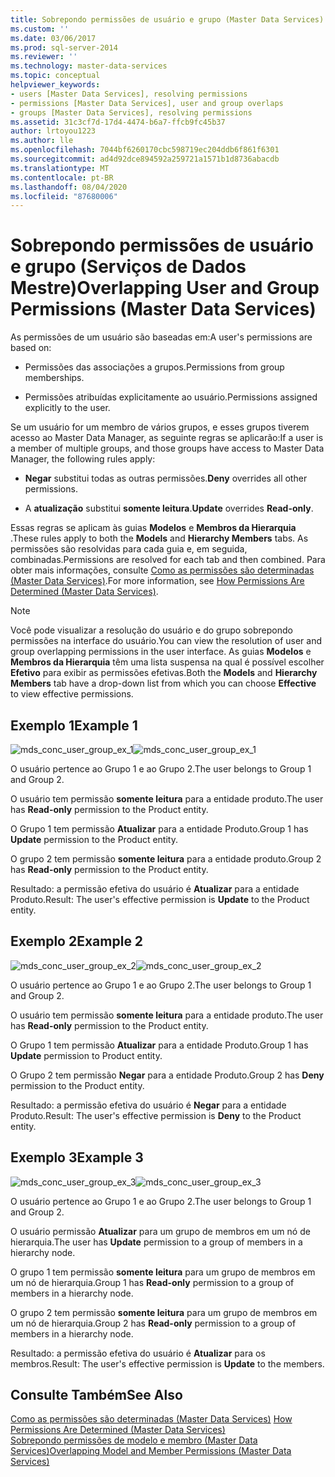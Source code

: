 ```yaml
---
title: Sobrepondo permissões de usuário e grupo (Master Data Services) | Microsoft Docs
ms.custom: ''
ms.date: 03/06/2017
ms.prod: sql-server-2014
ms.reviewer: ''
ms.technology: master-data-services
ms.topic: conceptual
helpviewer_keywords:
- users [Master Data Services], resolving permissions
- permissions [Master Data Services], user and group overlaps
- groups [Master Data Services], resolving permissions
ms.assetid: 31c3cf7d-17d4-4474-b6a7-ffcb9fc45b37
author: lrtoyou1223
ms.author: lle
ms.openlocfilehash: 7044bf6260170cbc598719ec204ddb6f861f6301
ms.sourcegitcommit: ad4d92dce894592a259721a1571b1d8736abacdb
ms.translationtype: MT
ms.contentlocale: pt-BR
ms.lasthandoff: 08/04/2020
ms.locfileid: "87680006"
---
```

# <a name="overlapping-user-and-group-permissions-master-data-services"></a><span data-ttu-id="d5d5b-102">Sobrepondo permissões de usuário e grupo (Serviços de Dados Mestre)</span><span class="sxs-lookup"><span data-stu-id="d5d5b-102">Overlapping User and Group Permissions (Master Data Services)</span></span>
  <span data-ttu-id="d5d5b-103">As permissões de um usuário são baseadas em:</span><span class="sxs-lookup"><span data-stu-id="d5d5b-103">A user's permissions are based on:</span></span>  
  
-   <span data-ttu-id="d5d5b-104">Permissões das associações a grupos.</span><span class="sxs-lookup"><span data-stu-id="d5d5b-104">Permissions from group memberships.</span></span>  
  
-   <span data-ttu-id="d5d5b-105">Permissões atribuídas explicitamente ao usuário.</span><span class="sxs-lookup"><span data-stu-id="d5d5b-105">Permissions assigned explicitly to the user.</span></span>  
  
 <span data-ttu-id="d5d5b-106">Se um usuário for um membro de vários grupos, e esses grupos tiverem acesso ao Master Data Manager, as seguinte regras se aplicarão:</span><span class="sxs-lookup"><span data-stu-id="d5d5b-106">If a user is a member of multiple groups, and those groups have access to Master Data Manager, the following rules apply:</span></span>  
  
-   <span data-ttu-id="d5d5b-107">**Negar** substitui todas as outras permissões.</span><span class="sxs-lookup"><span data-stu-id="d5d5b-107">**Deny** overrides all other permissions.</span></span>  
  
-   <span data-ttu-id="d5d5b-108">A **atualização** substitui **somente leitura**.</span><span class="sxs-lookup"><span data-stu-id="d5d5b-108">**Update** overrides **Read-only**.</span></span>  
  
 <span data-ttu-id="d5d5b-109">Essas regras se aplicam às guias **Modelos** e **Membros da Hierarquia** .</span><span class="sxs-lookup"><span data-stu-id="d5d5b-109">These rules apply to both the **Models** and **Hierarchy Members** tabs.</span></span> <span data-ttu-id="d5d5b-110">As permissões são resolvidas para cada guia e, em seguida, combinadas.</span><span class="sxs-lookup"><span data-stu-id="d5d5b-110">Permissions are resolved for each tab and then combined.</span></span> <span data-ttu-id="d5d5b-111">Para obter mais informações, consulte [Como as permissões são determinadas &#40;Master Data Services&#41;](how-permissions-are-determined-master-data-services.md).</span><span class="sxs-lookup"><span data-stu-id="d5d5b-111">For more information, see [How Permissions Are Determined &#40;Master Data Services&#41;](how-permissions-are-determined-master-data-services.md).</span></span>  
  
> [!NOTE]  
>  <span data-ttu-id="d5d5b-112">Você pode visualizar a resolução do usuário e do grupo sobrepondo permissões na interface do usuário.</span><span class="sxs-lookup"><span data-stu-id="d5d5b-112">You can view the resolution of user and group overlapping permissions in the user interface.</span></span> <span data-ttu-id="d5d5b-113">As guias **Modelos** e **Membros da Hierarquia** têm uma lista suspensa na qual é possível escolher **Efetivo** para exibir as permissões efetivas.</span><span class="sxs-lookup"><span data-stu-id="d5d5b-113">Both the **Models** and **Hierarchy Members** tab have a drop-down list from which you can choose **Effective** to view effective permissions.</span></span>  
  
## <a name="example-1"></a><span data-ttu-id="d5d5b-114">Exemplo 1</span><span class="sxs-lookup"><span data-stu-id="d5d5b-114">Example 1</span></span>  
 <span data-ttu-id="d5d5b-115">![mds_conc_user_group_ex_1](../../2014/master-data-services/media/mds-conc-user-group-ex-1.gif "mds_conc_user_group_ex_1")</span><span class="sxs-lookup"><span data-stu-id="d5d5b-115">![mds_conc_user_group_ex_1](../../2014/master-data-services/media/mds-conc-user-group-ex-1.gif "mds_conc_user_group_ex_1")</span></span>  
  
 <span data-ttu-id="d5d5b-116">O usuário pertence ao Grupo 1 e ao Grupo 2.</span><span class="sxs-lookup"><span data-stu-id="d5d5b-116">The user belongs to Group 1 and Group 2.</span></span>  
  
 <span data-ttu-id="d5d5b-117">O usuário tem permissão **somente leitura** para a entidade produto.</span><span class="sxs-lookup"><span data-stu-id="d5d5b-117">The user has **Read-only** permission to the Product entity.</span></span>  
  
 <span data-ttu-id="d5d5b-118">O Grupo 1 tem permissão **Atualizar** para a entidade Produto.</span><span class="sxs-lookup"><span data-stu-id="d5d5b-118">Group 1 has **Update** permission to the Product entity.</span></span>  
  
 <span data-ttu-id="d5d5b-119">O grupo 2 tem permissão **somente leitura** para a entidade produto.</span><span class="sxs-lookup"><span data-stu-id="d5d5b-119">Group 2 has **Read-only** permission to the Product entity.</span></span>  
  
 <span data-ttu-id="d5d5b-120">Resultado: a permissão efetiva do usuário é **Atualizar** para a entidade Produto.</span><span class="sxs-lookup"><span data-stu-id="d5d5b-120">Result: The user's effective permission is **Update** to the Product entity.</span></span>  
  
## <a name="example-2"></a><span data-ttu-id="d5d5b-121">Exemplo 2</span><span class="sxs-lookup"><span data-stu-id="d5d5b-121">Example 2</span></span>  
 <span data-ttu-id="d5d5b-122">![mds_conc_user_group_ex_2](../../2014/master-data-services/media/mds-conc-user-group-ex-2.gif "mds_conc_user_group_ex_2")</span><span class="sxs-lookup"><span data-stu-id="d5d5b-122">![mds_conc_user_group_ex_2](../../2014/master-data-services/media/mds-conc-user-group-ex-2.gif "mds_conc_user_group_ex_2")</span></span>  
  
 <span data-ttu-id="d5d5b-123">O usuário pertence ao Grupo 1 e ao Grupo 2.</span><span class="sxs-lookup"><span data-stu-id="d5d5b-123">The user belongs to Group 1 and Group 2.</span></span>  
  
 <span data-ttu-id="d5d5b-124">O usuário tem permissão **somente leitura** para a entidade produto.</span><span class="sxs-lookup"><span data-stu-id="d5d5b-124">The user has **Read-only** permission to the Product entity.</span></span>  
  
 <span data-ttu-id="d5d5b-125">O Grupo 1 tem permissão **Atualizar** para a entidade Produto.</span><span class="sxs-lookup"><span data-stu-id="d5d5b-125">Group 1 has **Update** permission to Product entity.</span></span>  
  
 <span data-ttu-id="d5d5b-126">O Grupo 2 tem permissão **Negar** para a entidade Produto.</span><span class="sxs-lookup"><span data-stu-id="d5d5b-126">Group 2 has **Deny** permission to the Product entity.</span></span>  
  
 <span data-ttu-id="d5d5b-127">Resultado: a permissão efetiva do usuário é **Negar** para a entidade Produto.</span><span class="sxs-lookup"><span data-stu-id="d5d5b-127">Result: The user's effective permission is **Deny** to the Product entity.</span></span>  
  
## <a name="example-3"></a><span data-ttu-id="d5d5b-128">Exemplo 3</span><span class="sxs-lookup"><span data-stu-id="d5d5b-128">Example 3</span></span>  
 <span data-ttu-id="d5d5b-129">![mds_conc_user_group_ex_3](../../2014/master-data-services/media/mds-conc-user-group-ex-3.gif "mds_conc_user_group_ex_3")</span><span class="sxs-lookup"><span data-stu-id="d5d5b-129">![mds_conc_user_group_ex_3](../../2014/master-data-services/media/mds-conc-user-group-ex-3.gif "mds_conc_user_group_ex_3")</span></span>  
  
 <span data-ttu-id="d5d5b-130">O usuário pertence ao Grupo 1 e ao Grupo 2.</span><span class="sxs-lookup"><span data-stu-id="d5d5b-130">The user belongs to Group 1 and Group 2.</span></span>  
  
 <span data-ttu-id="d5d5b-131">O usuário permissão **Atualizar** para um grupo de membros em um nó de hierarquia.</span><span class="sxs-lookup"><span data-stu-id="d5d5b-131">The user has **Update** permission to a group of members in a hierarchy node.</span></span>  
  
 <span data-ttu-id="d5d5b-132">O grupo 1 tem permissão **somente leitura** para um grupo de membros em um nó de hierarquia.</span><span class="sxs-lookup"><span data-stu-id="d5d5b-132">Group 1 has **Read-only** permission to a group of members in a hierarchy node.</span></span>  
  
 <span data-ttu-id="d5d5b-133">O grupo 2 tem permissão **somente leitura** para um grupo de membros em um nó de hierarquia.</span><span class="sxs-lookup"><span data-stu-id="d5d5b-133">Group 2 has **Read-only** permission to a group of members in a hierarchy node.</span></span>  
  
 <span data-ttu-id="d5d5b-134">Resultado: a permissão efetiva do usuário é **Atualizar** para os membros.</span><span class="sxs-lookup"><span data-stu-id="d5d5b-134">Result: The user's effective permission is **Update** to the members.</span></span>  
  
## <a name="see-also"></a><span data-ttu-id="d5d5b-135">Consulte Também</span><span class="sxs-lookup"><span data-stu-id="d5d5b-135">See Also</span></span>  
 <span data-ttu-id="d5d5b-136">[Como as permissões são determinadas &#40;Master Data Services&#41;](how-permissions-are-determined-master-data-services.md) </span><span class="sxs-lookup"><span data-stu-id="d5d5b-136">[How Permissions Are Determined &#40;Master Data Services&#41;](how-permissions-are-determined-master-data-services.md) </span></span>  
 [<span data-ttu-id="d5d5b-137">Sobrepondo permissões de modelo e membro &#40;Master Data Services&#41;</span><span class="sxs-lookup"><span data-stu-id="d5d5b-137">Overlapping Model and Member Permissions &#40;Master Data Services&#41;</span></span>](../../2014/master-data-services/overlapping-model-and-member-permissions-master-data-services.md)  
  
  
